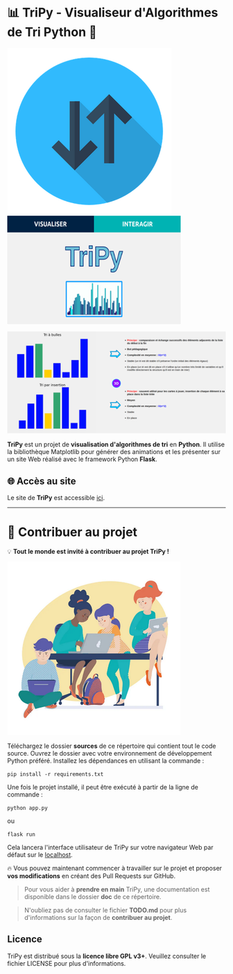 # 📊 TriPy - Visualiseur d'Algorithmes de Tri Python 🐍

<p float="left">
  <img src="/sources/static/logo-no-bckgrnd.png" />
  <img src="/doc/accueil.png" width="400" height="250" /> 
</p>

![Image Demo](/doc/demo_pic.png)

**TriPy** est un projet de **visualisation d'algorithmes de tri** en **Python**. Il utilise la bibliothèque Matplotlib pour générer des animations et les présenter sur un site Web réalisé avec le framework Python **Flask**.

## 🌐 Accès au site

Le site de **TriPy** est accessible [ici](https://tripy.pythonanywhere.com).

---

# 🍻 Contribuer au projet

💡 **Tout le monde est invité à contribuer au projet TriPy !**

<img alt="Codons ensemble !" src="/doc/codons_ensemble.png" width="400" height="400">

Téléchargez le dossier **sources** de ce répertoire qui contient tout le code source.
Ouvrez le dossier avec votre environnement de développement Python préféré.
Installez les dépendances en utilisant la commande :
    
```
pip install -r requirements.txt
```
    
Une fois le projet installé, il peut être exécuté à partir de la ligne de commande : 

```
python app.py
```
 ou
```
flask run
```

Cela lancera l'interface utilisateur de TriPy sur votre navigateur Web par défaut sur le [localhost](http://localhost:5000/).

🔥 Vous pouvez maintenant commencer à travailler sur le projet et proposer **vos modifications** en créant des Pull Requests sur GitHub. 

> Pour vous aider à **prendre en main** TriPy, une documentation est disponible dans le dossier **doc** de ce répertoire.

> N'oubliez pas de consulter le fichier **TODO.md** pour plus d'informations sur la façon de **contribuer au projet**.

## Licence

TriPy est distribué sous la **licence libre GPL v3+**. Veuillez consulter le fichier LICENSE pour plus d'informations.